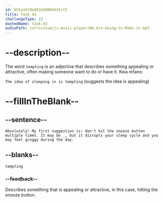 ```yaml
---
id: 655a3470e882d10004441cf3
title: Task 43
challengeType: 22
dashedName: task-43
audioPath: curriculum/js-music-player/We-Are-Going-to-Make-it.mp3
---
```


<!--
AUDIO REFERENCE: 
Expert: Absolutely! My first suggestion is: don't hit the snooze button multiple times. It may be tempting, but it disrupts your sleep cycle and you may feel groggy during the day.
-->

# --description--

The word `tempting` is an adjective that describes something appealing or attractive, often making someone want to do or have it. Kwa mfano:

`The idea of sleeping in is tempting` (suggests the idea is appealing)

# --fillInTheBlank--

## --sentence--

`Absolutely! My first suggestion is: don't hit the snooze button multiple times. It may be _, but it disrupts your sleep cycle and you may feel groggy during the day.`

## --blanks--

`tempting`

### --feedback--

Describes something that is appealing or attractive, in this case, hitting the snooze button.
